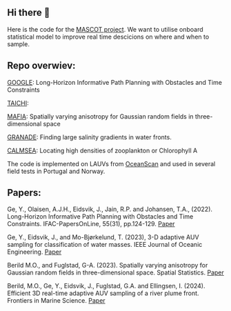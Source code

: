 ## Hi there 👋

Here is the code for the [MASCOT project](https://wiki.math.ntnu.no/mascot). We want to utilise onboard statistical model to improve real time descicions on where and when to sample. 


## Repo overwiev:
[GOOGLE](https://github.com/MASCOT-NTNU/GOOGLE): Long-Horizon Informative Path Planning with Obstacles and Time Constraints

[TAICHI](https://github.com/MASCOT-NTNU/TAICHI):

[MAFIA](https://github.com/MASCOT-NTNU/MAFIA): Spatially varying anisotropy for Gaussian random fields in three-dimensional space

[GRANADE](https://github.com/MASCOT-NTNU/GRANADE): Finding large salinity gradients in water fronts.

[CALMSEA](https://github.com/MASCOT-NTNU/CALMSEA): Locating high densities of zooplankton or Chlorophyll A

The code is implemented on LAUVs from [OceanScan](https://www.oceanscan-mst.com/) and used in several field tests in Portugal and Norway. 



## Papers:
Ge, Y., Olaisen, A.J.H., Eidsvik, J., Jain, R.P. and Johansen, T.A., (2022). Long-Horizon Informative Path Planning with Obstacles and Time Constraints. IFAC-PapersOnLine, 55(31), pp.124-129. [Paper](https://www.sciencedirect.com/science/article/pii/S240589632202465X)

Ge, Y., Eidsvik, J., and Mo-Bjørkelund, T. (2023), 3-D adaptive AUV sampling for classification of water masses. IEEE Journal of Oceanic Engineering. [Paper](https://ieeexplore.ieee.org/document/10109321)

Berild M.O., and Fuglstad, G-A. (2023). Spatially varying anisotropy for Gaussian random fields in three-dimensional space. Spatial Statistics. [Paper](https://www.sciencedirect.com/science/article/pii/S2211675323000258)

Berild, M.O., Ge, Y., Eidsvik, J., Fuglstad, G.A. and Ellingsen, I. (2024). Efficient 3D real-time adaptive AUV sampling of a river plume front. Frontiers in Marine Science. [Paper](https://www.frontiersin.org/journals/marine-science/articles/10.3389/fmars.2023.1319719/full) 

<!--

**Here are some ideas to get you started:**

🙋‍♀️ A short introduction - what is your organization all about?
🌈 Contribution guidelines - how can the community get involved?
👩‍💻 Useful resources - where can the community find your docs? Is there anything else the community should know?
🍿 Fun facts - what does your team eat for breakfast?
🧙 Remember, you can do mighty things with the power of [Markdown](https://docs.github.com/github/writing-on-github/getting-started-with-writing-and-formatting-on-github/basic-writing-and-formatting-syntax)
-->
